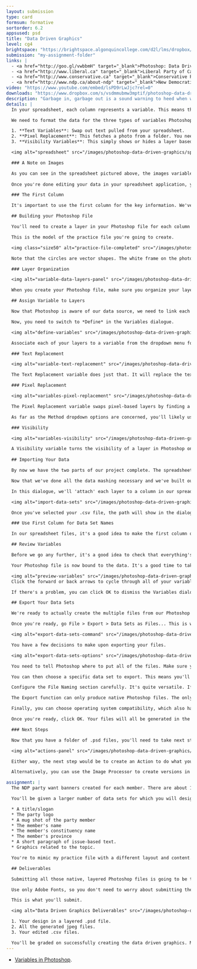 ```yaml
---
layout: submission
type: card
formsum: formative
sortorder: 6.2
appsused: psd
title: "Data Driven Graphics"
level: cg4
brightspace: "https://brightspace.algonquincollege.com/d2l/lms/dropbox/user/folder_submit_files.d2l?db=123829&grpid=0&isprv=&bp=0&ou=145538"
submission: "my-assignment-folder"
links: |
  - <a href="http://goo.gl/vwbbmH" target="_blank">Photoshop: Data Driven Graphics</a>
  - <a href="http://www.liberal.ca" target="_blank">Liberal Party of Canada Web site</a>
  - <a href="http://www.conservative.ca" target="_blank">Conservative Party of Canada Web site</a>
  - <a href="http://www.ndp.ca/about-ndp" target="_blank">New Democratic Party Web site</a>
video: "https://www.youtube.com/embed/lsPD9rLwJjc?rel=0"
downloads: "https://www.dropbox.com/s/vsdmmubmw3mptif/photoshop-data-driven-graphics.zip?dl=1"
description: "Garbage in, garbage out is a sound warning to heed when working with data. You'll need to take special care to format your spreadsheet with a column for each variable in your file."
details: |
  In your spreadsheet, each column represents a variable. This means that it's one bit of data that will be replaced in Photoshop, one spreadsheet row at a time. Each row represents a record. As Photoshop generates the graphics, it works its way down the spreadsheet row by row.

  We need to format the data for the three types of variables Photoshop understands:

  1. **Text Variables**: Swap out text pulled from your spreadsheet.
  2. **Pixel Replacement**: This fetches a photo from a folder. You need to enter a path from the spreadsheet to the photos in the cells.
  3. **Visibility Variables**: This simply shows or hides a layer based on a TRUE or FALSE entry in the spreadsheet.

  <img alt="spreadsheet" src="/images/photoshop-data-driven-graphics/spreadsheet.gif">

  ### A Note on Images

  As you can see in the spreadsheet pictured above, the images variable is a path from the spreadsheet file to the folder of images. It's not simply a list of images. You need to handle this intentionally. The cleanest way is to place the spreadsheet close to the images in your file organization. You can actually put it in the images folder. If you do, all you'll need in your spreadsheet file is the full image name itself. If you put it outside the images folder, you'll need to provide the path, as pictured.
  
  Once you're done editing your data in your spreadsheet application, you'll need to export or save as a .csv file. That's a *Comma Separated Values* file. It means that each column cell will be separated by a comma.

  ### The First Column

  It's important to use the first column for the key information. We've used the individuals' names. In a couple of steps from now, we're going to choose that column as the name of our data sets. That will make it that the files we output will be named with their names. This is useful.

  ## Building your Photoshop File

  You'll need to create a layer in your Photoshop file for each column in your spreadsheet. Naming them the same as your column header titles is useful to be able to keep track which column relates to each layer.

  This is the model of the practice file you're going to create.

  <img class="size50" alt="practice-file-completed" src="/images/photoshop-data-driven-graphics/practice-file-completed.jpg">

  Note that the circles are vector shapes. The white frame on the photo is a Graphic Style. This is all just *point type*. There's no area type in this file.

  ### Layer Organization

  <img alt="variable-data-layers-panel" src="/images/photoshop-data-driven-graphics/variable-data-layers-panel.gif">

  When you create your Photoshop file, make sure you organize your layers properly. It's not technically necessary for the names to match for this to work. It's just easier to make sense of everything if they do.

  ## Assign Variable to Layers

  Now that Photoshop is aware of our data source, we need to link each layer to a variable from our spreadsheet. We do this under the Variables > Define function.

  Now, you need to switch to *Define* in the Variables dialogue.

  <img alt="define-variables" src="/images/photoshop-data-driven-graphics/define-variables.gif">

  Associate each of your layers to a variable from the dropdown menu for the right type of variable.

  ### Text Replacement

  <img alt="variable-text-replacement" src="/images/photoshop-data-driven-graphics/variable-text-replacement.gif">

  The Text Replacement variable does just that. It will replace the text on the Photoshop canvas with text in a column of the .csv file row by row.

  ### Pixel Replacement

  <img alt="variables-pixel-replacement" src="/images/photoshop-data-driven-graphics/variables-pixel-replacement.gif">

  The Pixel Replacement variable swaps pixel-based layers by finding a folder of replacement images with the help of the path provided in the spreadsheet.

  As far as the Method dropdown options are concerned, you'll likely use either *Fit* or *As is*. It depends on your design.

  ### Visibility

  <img alt="variables-visibility" src="/images/photoshop-data-driven-graphics/variables-visibility.gif">

  A Visibility variable turns the visibility of a layer in Photoshop on or off, depending on the TRUE or FALSE entry in the .csv file.
    
  ## Importing Your Data

  By now we have the two parts of our project complete. The spreadsheet and our Photoshop file. Using Define Variables is where we tie the two together.

  Now that we've done all the data mashing necessary and we've built our Photoshop file, we need to go <span class="command">Image > Variables > Define...</span>

  In this dialogue, we'll 'attach' each layer to a column in our spreadsheet. Choose *Data Sets* from the dropdown menu to select the .csv file.

  <img alt="import-data-sets" src="/images/photoshop-data-driven-graphics/import-data-sets.gif">

  Once you've selected your .csv file, the path will show in the dialogue. You can leave the Encoding to Automatic. Check the two boxes below.

  ### Use First Column for Data Set Names

  In our spreadsheet files, it's a good idea to make the first column of data one with key information. In our practice and exercise files, we've used the individuals' names. This makes it that this data will be used to name the files, which is useful.

  ## Review Variables

  Before we go any further, it's a good idea to check that everything's working with our data driven graphics. You can check that variables are properly linked to layers from this dialogue.

  Your Photoshop file is now bound to the data. It's a good time to take a moment to ensure the variables are correct.

  <img alt="preview-variables" src="/images/photoshop-data-driven-graphics/preview-variables.gif">
  Click the forward or back arrows to cycle through all of your variables. You can verify that everything is changing the way you want it to.

  If there's a problem, you can click OK to dismiss the Variables dialogue to go fix it. This won't produce any files.

  ## Export Your Data Sets

  We're ready to actually create the multiple files from our Photoshop file and our .csv file. To do so, we use File > Export > Data Sets as Files...

  Once you're ready, go File > Export > Data Sets as Files... This is where you'll create your dozens or even hundreds of separate files from the one master design.

  <img alt="export-data-sets-command" src="/images/photoshop-data-driven-graphics/export-data-sets-command.gif">

  You have a few decisions to make upon exporting your files.

  <img alt="export-data-sets-options" src="/images/photoshop-data-driven-graphics/export-data-sets-options.gif">

  You need to tell Photoshop where to put all of the files. Make sure you don't put them in the folder with source images. This will cause an error.

  You can then choose a specific data set to export. This means you'll only be creating one file for the single record in your .csv file. We want to choose *All Data Sets* to output all of our records.

  Configure the File Naming section carefully. It's quite versatile. If you choose your data set name, it will name it more contextually.

  The Export function can only produce native Photoshop files. The only choice is whether the file extension itself is upper or lower case, which is inconsequential.

  Finally, you can choose operating system compatibility, which also has litte effect on the file, since Photoshop is the same on all operating systems.

  Once you're ready, click OK. Your files will all be generated in the designated folder. You can't do anything else in Photoshop while it's working, but you can switch to another app to keep working. You can also switch to Finder to see the files appear in the folder. Fun stuff!

  ### Next Steps

  Now that you have a folder of .psd files, you'll need to take next steps to actually use them. If the files are destined for the web, you'll need to create an Action to save them all as web-optimized graphics. If they're going to be printed, you'll need to flatten copies of them to be placed in InDesign.

  <img alt="actions-panel" src="/images/photoshop-data-driven-graphics/actions-panel.gif">

  Either way, the next step would be to create an Action to do what you want with these files. You would then run a Batch command on the folder to do so.

  Alternatively, you can use the Image Processor to create versions in different file formats.<span class="command">File > Scripts > Image Processor</span>

assignment: |
  The NDP party want banners created for each member. There are about 100 in total. You'll design and produce a banner which will be replicated for each member.

  You'll be given a larger number of data sets for which you will design web a banner. They are for the New Democratic Party. They need to include:

  * A title/slogan
  * The party logo
  * A mug shot of the party member
  * The member's name
  * The member's constituency name
  * The member's province
  * A short paragraph of issue-based text.
  * Graphics related to the topic.

  You're to mimic my practice file with a different layout and content. The <a href="http://www.ndp.ca" title="The NDP Web Site" target="_blank">NDP web site</a> is a great source for issue-based copy. Start with setting up a Photoshop file measuring **300 pixels X 600 pixels**, either tall or wide. You'll gather messaging from the NDP web site. You'll need to adapt the provided spreadsheet to suit your design's Photoshop layers.

  ## Deliverables 

  Submitting all those native, layered Photoshop files is going to be too big. What we need to do is produce them, but then use an Action or the Image Processor to create jpeg files to submit. So do not submit the .psd files you generated. Only submit your original design file.

  Use only Adobe Fonts, so you don't need to worry about submitting them.

  This is what you'll submit.

  <img alt="Data Driven Graphics Deliverables" src="/images/photoshop-data-driven-graphics/deliverables.gif">

  1. Your design in a layered .psd file.
  2. All the generated jpeg files.
  3. Your edited .csv files.

  You'll be graded on successfully creating the data driven graphics. Make it a professional design that's consistent with the NDP brand.
---
```

* [Variables in Photoshop](https://www.youtube.com/watch?v=1PYu9dsaE5I).
